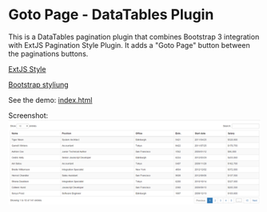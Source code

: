 # Goto Page - DataTables Plugin

This is a DataTables pagination plugin that combines Bootstrap 3 integration with ExtJS Pagination Style Plugin. It adds a "Goto Page" button between the paginations buttons.

[ExtJS Style](https://www.datatables.net/plug-ins/pagination/extjs)

[Bootstrap styliung](https://www.datatables.net/examples/styling/bootstrap.html)

See the demo: [index.html](index.html)

Screenshot:
![alt text](screenshot.png)
